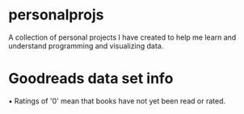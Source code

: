 # personalprojs
A collection of personal projects I have created to help me learn and understand programming and visualizing data.

# Goodreads data set info
▪ Ratings of '0' mean that books have not yet been read or rated.

